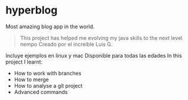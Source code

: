 # hyperblog 
Most amazing blog app in the world.

> This project has helped me evolving my java skills to the next level
> nempo
Creado por el increible Luis G.

Incluye ejemplos en linux y mac
Disponible para todas las edades
In this project I learnt:
- How to work with branches
- How to merge
- How to analyse a git project
- Advanced commands